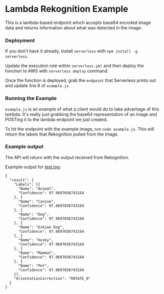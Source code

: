 # Lambda Rekognition Example

This is a lambda-based endpoint which accepts base64 encoded image data and returns information about what was detected in the image.


### Deployment

If you don't have it already, install `serverless` with `npm install -g serverless`.

Update the execution role within `serverless.yml` and then deploy the function to AWS with `serverless deploy` command.

Once the function is deployed, grab the `endpoint` that Serverless prints out and update line 8 of `example.js`.


### Running the Example
`example.js` is an example of what a client would do to take advantage of this lambda.  It's really just grabbing the base64 representation of an image and POSTing it to the lambda endpoint we just created.

To hit the endpoint with the example image, run `node example.js`.  This will return the labels that Rekognition pulled from the image.


### Example output

The API will return with the output received from Rekognition.

Example output for [test.jpg](https://bitbucket.nike.com/users/sohol1/repos/rekognition-lambda/browse/test.jpg):

```
{
  "result": {
    "Labels": [{
      "Name": "Animal",
      "Confidence": 97.9697036743164
    }, {
      "Name": "Canine",
      "Confidence": 97.9697036743164
    }, {
      "Name": "Dog",
      "Confidence": 97.9697036743164
    }, {
      "Name": "Eskimo Dog",
      "Confidence": 97.9697036743164
    }, {
      "Name": "Husky",
      "Confidence": 97.9697036743164
    }, {
      "Name": "Mammal",
      "Confidence": 97.9697036743164
    }, {
      "Name": "Pet",
      "Confidence": 97.9697036743164
    }],
    "OrientationCorrection": "ROTATE_0"
  }
}
```
